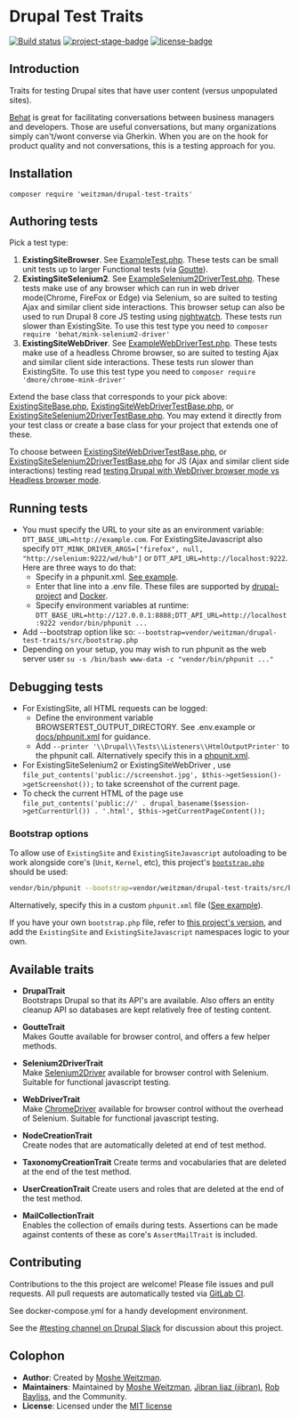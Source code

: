 # Drupal Test Traits

[![Build status](https://gitlab.com/weitzman/drupal-test-traits/badges/master/build.svg)](https://gitlab.com/weitzman/drupal-test-traits/commits/master)
[![project-stage-badge]][project-stage-page]
[![license-badge]][mit]

## Introduction

Traits for testing Drupal sites that have user content (versus unpopulated sites).

[Behat](http://behat.org) is great for facilitating conversations between 
business managers and developers. Those are useful conversations, but many 
organizations simply can't/wont converse via Gherkin. When you are on the hook for 
product quality and not conversations, this is a testing approach for you. 

## Installation

    composer require 'weitzman/drupal-test-traits'

## Authoring tests

Pick a test type:
1. **ExistingSiteBrowser**. See [ExampleTest.php](./tests/ExampleTest.php). These tests can be small unit tests up to larger Functional tests (via [Goutte](http://goutte.readthedocs.io/en/latest/)).
2. **ExistingSiteSelenium2**. See [ExampleSelenium2DriverTest.php](tests/ExampleSelenium2DriverTest.php). These tests make use of any browser which can run in web driver mode(Chrome, FireFox or Edge) via Selenium, so are suited to testing Ajax and similar client side interactions. This browser setup can also be used to run Drupal 8 core JS testing using [nightwatch](https://www.drupal.org/node/2968570). These tests run slower than ExistingSite. To use this test type you need to `composer require 'behat/mink-selenium2-driver'`
3. **ExistingSiteWebDriver**. See [ExampleWebDriverTest.php](tests/ExampleWebDriverTest.php). These tests make use of a headless Chrome browser, so are suited to testing Ajax and similar client side interactions. These tests run slower than ExistingSite. To use this test type you need to `composer require 'dmore/chrome-mink-driver'`

Extend the base class that corresponds to your pick above:
[ExistingSiteBase.php](src/ExistingSiteBase.php), [ExistingSiteWebDriverTestBase.php](src/ExistingSiteWebDriverTestBase.php), or [ExistingSiteSelenium2DriverTestBase.php](src/ExistingSiteSelenium2DriverTestBase.php). 
You may extend it directly from your test class or create a base class for your project that extends one of these.

To choose between [ExistingSiteWebDriverTestBase.php](src/ExistingSiteWebDriverTestBase.php), or [ExistingSiteSelenium2DriverTestBase.php](src/ExistingSiteSelenium2DriverTestBase.php) for JS (Ajax and similar client side interactions) testing read [testing Drupal with WebDriver browser mode vs Headless browser mode](https://www.previousnext.com.au/blog/testing-drupal-webdriver-browser-mode-vs-headless-browser-mode).
  
## Running tests

- You must specify the URL to your site as an environment variable: `DTT_BASE_URL=http://example.com`. For ExistingSiteJavascript also specify `DTT_MINK_DRIVER_ARGS=["firefox", null, "http://selenium:9222/wd/hub"]` or `DTT_API_URL=http://localhost:9222`. Here are three ways to do that:
    - Specify in a phpunit.xml. [See example](docs/phpunit.xml).
    - Enter that line into a .env file. These files are supported by [drupal-project](https://github.com/drupal-composer/drupal-project/blob/8.x/.env.example) and [Docker](https://docs.docker.com/compose/env-file/). 
    - Specify environment variables at runtime: `DTT_BASE_URL=http://127.0.0.1:8888;DTT_API_URL=http://localhost:9222 vendor/bin/phpunit ...`
- Add --bootstrap option like so: `--bootstrap=vendor/weitzman/drupal-test-traits/src/bootstrap.php `
- Depending on your setup, you may wish to run phpunit as the web server user `su -s /bin/bash www-data -c "vendor/bin/phpunit ..."`

## Debugging tests

- For ExistingSite, all HTML requests can be logged: 
    - Define the environment variable BROWSERTEST_OUTPUT_DIRECTORY. See .env.example or [docs/phpunit.xml](docs/phpunit.xml) for guidance.
    - Add `--printer '\\Drupal\\Tests\\Listeners\\HtmlOutputPrinter'` to the phpunit call. Alternatively specify this in a [phpunit.xml](docs/phpunit.xml).  
- For ExistingSiteSelenium2 or ExistingSiteWebDriver , use `file_put_contents('public://screenshot.jpg', $this->getSession()->getScreenshot());` to take screenshot of the current page.
- To check the current HTML of the page use `file_put_contents('public://' . drupal_basename($session->getCurrentUrl()) . '.html', $this->getCurrentPageContent());`

### Bootstrap options
To allow use of `ExistingSite` and `ExistingSiteJavascript` autoloading to be work alongside core's (`Unit`, `Kernel`, etc),
this project's [`bootstrap.php`](src/bootstrap.php) should be used:

```bash
vendor/bin/phpunit --bootstrap=vendor/weitzman/drupal-test-traits/src/bootstrap.php
```
Alternatively, specify this in a custom `phpunit.xml` file ([See example](docs/phpunit.xml)).

If you have your own `bootstrap.php` file, refer to [this project's version](src/bootstrap.php), and add the
`ExistingSite` and `ExistingSiteJavascript` namespaces logic to your own.

## Available traits

- **DrupalTrait**  
  Bootstraps Drupal so that its API's are available. Also offers an entity cleanup
  API so databases are kept relatively free of testing content.

- **GoutteTrait**  
  Makes Goutte available for browser control, and offers a few helper methods.

- **Selenium2DriverTrait**   
  Make [Selenium2Driver]([Selenium2Driver](https://github.com/minkphp/MinkSelenium2Driver)) available for browser control with Selenium. Suitable for functional javascript testing.

- **WebDriverTrait**   
  Make [ChromeDriver]([ChromeDriver](https://gitlab.com/DMore/chrome-mink-driver/)) available for browser control without the overhead of Selenium. Suitable for functional javascript testing.

- **NodeCreationTrait**  
  Create nodes that are automatically deleted at end of test method.
  
- **TaxonomyCreationTrait**
  Create terms and vocabularies that are deleted at the end of the test method.
  
- **UserCreationTrait**
  Create users and roles that are deleted at the end of the test method.
  
- **MailCollectionTrait**  
  Enables the collection of emails during tests. Assertions can be made against
  contents of these as core's `AssertMailTrait` is included.  
  
## Contributing

Contributions to the this project are welcome! Please file issues and pull requests.
All pull requests are automatically tested via [GitLab CI](https://gitlab.com/weitzman/drupal-test-traits/pipelines).

See docker-compose.yml for a handy development environment.

See the [#testing channel on Drupal Slack](https://drupal.slack.com/messages/C223PR743) for discussion about this project. 

## Colophon

- **Author**: Created by [Moshe Weitzman](http://weitzman.github.io).
- **Maintainers**: Maintained by [Moshe Weitzman](http://weitzman.github.io), [Jibran Ijaz (jibran)](https://www.drupal.org/u/jibran), [Rob Bayliss](https://github.com/rbayliss), and the Community.
- **License**: Licensed under the [MIT license][mit]

[mit]: ./LICENSE.md
[license-badge]: https://img.shields.io/badge/License-MIT-blue.svg
[project-stage-badge]: http://img.shields.io/badge/Project%20Stage-Development-yellowgreen.svg
[project-stage-page]: http://bl.ocks.org/potherca/raw/a2ae67caa3863a299ba0/
